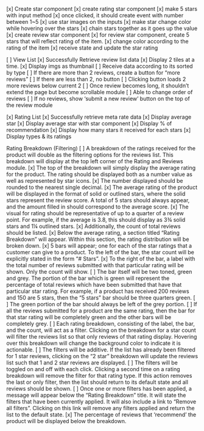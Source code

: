 [x] Create star component
  [x] create rating star component
    [x] make 5 stars with input method
    [x] once clicked, it should create event with number between 1~5
    [x] use star images on the inputs
    [x] make star change color while hovering over the stars
    [x] chain stars together as it goes up the value
  [x] create review star component
    [x] for review star component, create 5 stars that will reflect rating of the item.
    [x] change color according to the rating of the item
    [x] receive state and update the star rating


[ ] View List
  [x] Successfully Retrieve review list data
  [x] Display 2 tiles at a time.
  [x] Display imgs as thumbnail
  [ ] Receive data according to its sorted by type
  [ ] If there are more than 2 reviews, create a button for “more reviews”
  [ ] If there are less than 2, no button
  [ ] Clicking button loads 2 more reviews below current 2
  [ ] Once review becomes long, it shouldn’t extend the page but become scrollable module
  [ ] Able to change order of reviews
  [ ] If no reviews, show ‘submit a new review’ button on the top of the review module

[x] Rating List
  [x] Successfully retrieve meta rate data
  [x] Display average star
  [x] Display average star with star component
  [x] Display % of recommendation
  [x] Display how many stars it received for each stars
  [x] Display types & its ratings


Rating Breakdown (Filtering)
  [ ] A breakdown of the ratings received for the product will double as the filtering options for the reviews list.  This breakdown will display at the top left corner of the Rating and Reviews module.
  [x] The top of the breakdown will simply display the average rating for the product.  The rating should be displayed both as a number value as well as represented by star icons.
  [x] The number displayed should be rounded to the nearest single decimal.
  [x] The average rating of the product will be displayed in the format of solid or outlined stars, where the solid stars represent the review score. A total of 5 stars should always appear, and the amount filled in should correspond to the average score.
  [x] The visual for rating should be representative of up to a quarter of a review point.  For example, if the average is 3.8, this should display as 3¾ solid stars and 1¼ outlined stars.
  [x] Additionally, the count of total reviews should be listed.
  [x] Below the average rating, a section titled “Rating Breakdown” will appear.  Within this section, the rating distribution will be broken down.
  [x] 5 bars will appear; one for each of the star ratings that a customer can give to a product.  To the left of the bar, the star count will be explicitly stated in the form “# Stars”.
  [x] To the right of the bar, a label with the total number of reviews submitted with that particular rating will be shown.   Only the count will show.
  [ ] The bar itself will be two toned, green and grey.  The portion of the bar which is green will represent the percentage of total reviews which have been submitted that have that particular star rating.  For example, if a product has received 200 reviews and 150 are 5 stars, then the “5 stars” bar should be three quarters green.
  [ ] The green portion of the bar should always be left of the grey portion.
  [ ] If all the reviews submitted for a product are the same rating, then the bar for that star rating will be completely green and the other bars will be completely grey.
  [ ] Each rating breakdown, consisting of the label, the bar, and the count, will act as a filter. Clicking on the breakdown for a star count will filter the reviews list so that only reviews of that rating display.  Hovering over this breakdown will change the background color to indicate it is actionable.
  [ ] The filters will be additive.  If the list has already been filtered for 1 star reviews, clicking on the “2 star” breakdown will update the reviews list such that 1 and 2 star reviews are displayed.
  [ ] The filters will be toggled on and off with each click.  Clicking a second time on a rating breakdown will remove the filter for that rating type.  If this action removes the last or only filter, then the list should return to its default state and all reviews should be shown.
  [ ] Once one or more filters has been applied, a message will appear below the “Rating Breakdown” title.  It will state the filters that have been currently applied.   It will also include a link to “Remove all filters”.  Clicking on this link will remove any filters applied and return the list to the default state.
  [x] The percentage of reviews that ‘recommend’ the product will be displayed below the breakdown.
